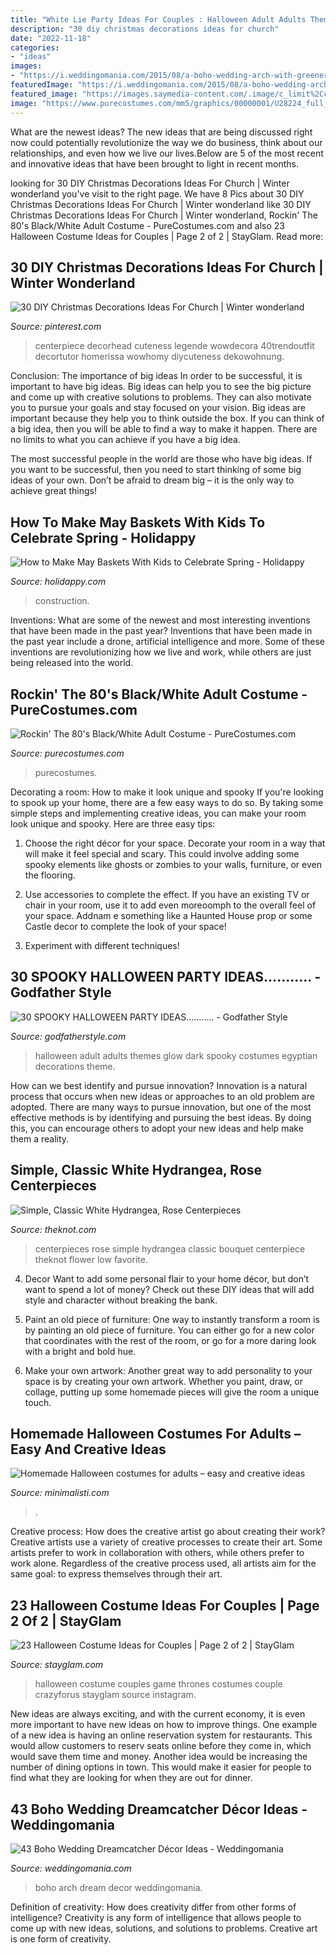 ```yaml
---
title: "White Lie Party Ideas For Couples : Halloween Adult Adults Themes Glow Dark Spooky Costumes Egyptian Decorations Theme"
description: "30 diy christmas decorations ideas for church"
date: "2022-11-18"
categories:
- "ideas"
images:
- "https://i.weddingomania.com/2015/08/a-boho-wedding-arch-with-greenery-blush-and-pastel-blooms-and-some-dream-catchers-hanging-inside.jpg"
featuredImage: "https://i.weddingomania.com/2015/08/a-boho-wedding-arch-with-greenery-blush-and-pastel-blooms-and-some-dream-catchers-hanging-inside.jpg"
featured_image: "https://images.saymedia-content.com/.image/c_limit%2Ccs_srgb%2Cfl_progressive%2Cq_auto:good%2Cw_700/MTc0NTE0NDc3Nzc1OTg4NzI2/may-basket-making.jpg"
image: "https://www.purecostumes.com/mm5/graphics/00000001/U28224_full_1.jpg"
---
```



What are the newest ideas?
The new ideas that are being discussed right now could potentially revolutionize the way we do business, think about our relationships, and even how we live our lives.Below are 5 of the most recent and innovative ideas that have been brought to light in recent months.

	

		
looking for 30 DIY Christmas Decorations Ideas For Church | Winter wonderland you've visit to the right page. We have 8 Pics about 30 DIY Christmas Decorations Ideas For Church | Winter wonderland like 30 DIY Christmas Decorations Ideas For Church | Winter wonderland, Rockin&#039; The 80&#039;s Black/White Adult Costume - PureCostumes.com and also 23 Halloween Costume Ideas for Couples | Page 2 of 2 | StayGlam. Read more:
		
    
## 30 DIY Christmas Decorations Ideas For Church | Winter Wonderland

<img loading=lazy src="https://i.pinimg.com/originals/20/e5/65/20e56541dfb4aa4af8ccb31991fb2497.jpg" onerror="this.onerror=null;this.src='https://tse4.mm.bing.net/th?id=OIP.DR-lTrYnrLW8wtteVfQIVwHaNJ&amp;pid=15.1';" alt="30 DIY Christmas Decorations Ideas For Church | Winter wonderland">

_Source: pinterest.com_

>centerpiece decorhead cuteness legende wowdecora 40trendoutfit decortutor homerissa wowhomy diycuteness dekowohnung. 

	

Conclusion: The importance of big ideas
In order to be successful, it is important to have big ideas. Big ideas can help you to see the big picture and come up with creative solutions to problems. They can also motivate you to pursue your goals and stay focused on your vision.
Big ideas are important because they help you to think outside the box. If you can think of a big idea, then you will be able to find a way to make it happen. There are no limits to what you can achieve if you have a big idea.

The most successful people in the world are those who have big ideas. If you want to be successful, then you need to start thinking of some big ideas of your own. Don’t be afraid to dream big – it is the only way to achieve great things!

    
## How To Make May Baskets With Kids To Celebrate Spring - Holidappy

<img loading=lazy src="https://images.saymedia-content.com/.image/c_limit%2Ccs_srgb%2Cfl_progressive%2Cq_auto:good%2Cw_700/MTc0NTE0NDc3Nzc1OTg4NzI2/may-basket-making.jpg" onerror="this.onerror=null;this.src='https://tse3.mm.bing.net/th?id=OIP.WTSsPV55B-XWYesBfzwh1wHaJ3&amp;pid=15.1';" alt="How to Make May Baskets With Kids to Celebrate Spring - Holidappy">

_Source: holidappy.com_

>construction. 

	

Inventions: What are some of the newest and most interesting inventions that have been made in the past year?
Inventions that have been made in the past year include a drone, artificial intelligence and more. Some of these inventions are revolutionizing how we live and work, while others are just being released into the world.

    
## Rockin&#039; The 80&#039;s Black/White Adult Costume - PureCostumes.com

<img loading=lazy src="https://www.purecostumes.com/mm5/graphics/00000001/U28224_full_1.jpg" onerror="this.onerror=null;this.src='https://tse1.mm.bing.net/th?id=OIP.vGOPbugdgrGKizittZYtMgHaLO&amp;pid=15.1';" alt="Rockin&#039; The 80&#039;s Black/White Adult Costume - PureCostumes.com">

_Source: purecostumes.com_

>purecostumes. 

	

Decorating a room: How to make it look unique and spooky
If you're looking to spook up your home, there are a few easy ways to do so. By taking some simple steps and implementing creative ideas, you can make your room look unique and spooky. Here are three easy tips:
1. Choose the right décor for your space. Decorate your room in a way that will make it feel special and scary. This could involve adding some spooky elements like ghosts or zombies to your walls, furniture, or even the flooring.

2. Use accessories to complete the effect. If you have an existing TV or chair in your room, use it to add even moreoomph to the overall feel of your space. Addnam e something like a Haunted House prop or some Castle decor to complete the look of your space!

3. Experiment with different techniques!

    
## 30 SPOOKY HALLOWEEN PARTY IDEAS........... - Godfather Style

<img loading=lazy src="http://godfatherstyle.com/wp-content/uploads/2016/09/adult_halloween-party_themes_blacklight-glow-in-the-dark.jpg" onerror="this.onerror=null;this.src='https://tse3.mm.bing.net/th?id=OIP.F0U_5L_BmeBnl2Sh8sFLoQHaE7&amp;pid=15.1';" alt="30 SPOOKY HALLOWEEN PARTY IDEAS........... - Godfather Style">

_Source: godfatherstyle.com_

>halloween adult adults themes glow dark spooky costumes egyptian decorations theme. 

	

How can we best identify and pursue innovation?
Innovation is a natural process that occurs when new ideas or approaches to an old problem are adopted. There are many ways to pursue innovation, but one of the most effective methods is by identifying and pursuing the best ideas. By doing this, you can encourage others to adopt your new ideas and help make them a reality.

    
## Simple, Classic White Hydrangea, Rose Centerpieces

<img loading=lazy src="https://media-api.xogrp.com/images/365a0a6e-3157-11e5-9816-22000aa61a3e~rs_729.h" onerror="this.onerror=null;this.src='https://tse3.mm.bing.net/th?id=OIP.dyClTt83Y_wq9kjueDu_2AHaLG&amp;pid=15.1';" alt="Simple, Classic White Hydrangea, Rose Centerpieces">

_Source: theknot.com_

>centerpieces rose simple hydrangea classic bouquet centerpiece theknot flower low favorite. 

	

4. Decor
Want to add some personal flair to your home décor, but don’t want to spend a lot of money? Check out these DIY ideas that will add style and character without breaking the bank.
1. Paint an old piece of furniture: One way to instantly transform a room is by painting an old piece of furniture. You can either go for a new color that coordinates with the rest of the room, or go for a more daring look with a bright and bold hue.

2. Make your own artwork: Another great way to add personality to your space is by creating your own artwork. Whether you paint, draw, or collage, putting up some homemade pieces will give the room a unique touch.


    
## Homemade Halloween Costumes For Adults – Easy And Creative Ideas

<img loading=lazy src="https://www.minimalisti.com/wp-content/uploads/2014/09/the-invisible-man-creative-Homemade-Halloween-costumes-for-adults-e1411568529253.jpg" onerror="this.onerror=null;this.src='https://tse1.mm.bing.net/th?id=OIP.N9_XxsIbpYcrJwKHiZRiAQHaM7&amp;pid=15.1';" alt="Homemade Halloween costumes for adults – easy and creative ideas">

_Source: minimalisti.com_

>. 

	

Creative process: How does the creative artist go about creating their work?
Creative artists use a variety of creative processes to create their art. Some artists prefer to work in collaboration with others, while others prefer to work alone. Regardless of the creative process used, all artists aim for the same goal: to express themselves through their art.

    
## 23 Halloween Costume Ideas For Couples | Page 2 Of 2 | StayGlam

<img loading=lazy src="https://stayglam.com/wp-content/uploads/2017/08/mishariana-resize.jpg" onerror="this.onerror=null;this.src='https://tse4.mm.bing.net/th?id=OIP.uCRZjQf3ZWWrtVa7UthVKgAAAA&amp;pid=15.1';" alt="23 Halloween Costume Ideas for Couples | Page 2 of 2 | StayGlam">

_Source: stayglam.com_

>halloween costume couples game thrones costumes couple crazyforus stayglam source instagram. 

	

New ideas are always exciting, and with the current economy, it is even more important to have new ideas on how to improve things. One example of a new idea is having an online reservation system for restaurants. This would allow customers to reserv seats online before they come in, which would save them time and money. Another idea would be increasing the number of dining options in town. This would make it easier for people to find what they are looking for when they are out for dinner.

    
## 43 Boho Wedding Dreamcatcher Décor Ideas - Weddingomania

<img loading=lazy src="https://i.weddingomania.com/2015/08/a-boho-wedding-arch-with-greenery-blush-and-pastel-blooms-and-some-dream-catchers-hanging-inside.jpg" onerror="this.onerror=null;this.src='https://tse1.mm.bing.net/th?id=OIP.lXr-3KWONIELkq5LZfrUMAHaLH&amp;pid=15.1';" alt="43 Boho Wedding Dreamcatcher Décor Ideas - Weddingomania">

_Source: weddingomania.com_

>boho arch dream decor weddingomania. 

	

Definition of creativity: How does creativity differ from other forms of intelligence?
Creativity is any form of intelligence that allows people to come up with new ideas, solutions, and solutions to problems. Creative art is one form of creativity.

